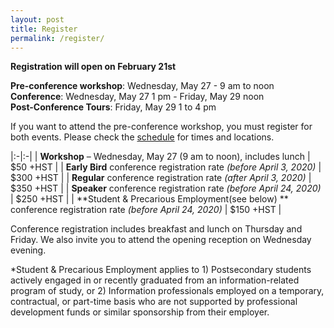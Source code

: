 ```yaml
---
layout: post
title: Register
permalink: /register/
---
```

**Registration will open on February 21st**

**Pre-conference workshop**: Wednesday, May 27 - 9 am to noon  
**Conference**: Wednesday, May 27 1 pm - Friday, May 29 noon  
**Post-Conference Tours**: Friday, May 29 1 to 4 pm

If you want to attend the pre-conference workshop, you must register for both events. Please check the [schedule](/program/schedule) for times and locations.

|:-|:-|
| **Workshop** – Wednesday, May 27 (9 am to noon), includes lunch | $50 +HST |
| **Early Bird** conference registration rate *(before April 3, 2020)* | $300 +HST |
| **Regular** conference registration rate *(after April 3, 2020)* | $350 +HST |
| **Speaker** conference registration rate *(before April 24, 2020)* | $250 +HST |
| **Student & Precarious Employment(see below) ** conference registration rate *(before April 24, 2020)* | $150 +HST |

Conference registration includes breakfast and lunch on Thursday and Friday. We also invite you to attend the opening reception on Wednesday evening.

*Student & Precarious Employment applies to 1) Postsecondary students actively engaged in or recently graduated from an information-related program of study, or 2) Information professionals employed on a temporary, contractual, or part-time basis who are not supported by professional development funds or similar sponsorship from their employer.



